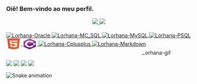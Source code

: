 ### Oiê! Bem-vindo ao meu perfil. 

<div align="center">
  <a href="https://github.com/lorhanaroncetti">
  <img height="150em" src="https://github-readme-stats.vercel.app/api?username=lorhanaroncetti&show_icons=true&theme=gruvbox&include_all_commits=true&count_private=true"/>
  <img height="150em" src="https://github-readme-stats.vercel.app/api/top-langs/?username=lorhanaroncetti&layout=compact&langs_count=7&theme=gruvbox"/>
</div>
  
  <div style="display: inline_block"><br>
  <img align="center" alt="Lorhana-Oracle" height="30" width="40" src="https://cdn.jsdelivr.net/gh/devicons/devicon/icons/oracle/oracle-original.svg">
  <img align="center" alt="Lorhana-MC_SQL" height="30" width="40" src="https://cdn.jsdelivr.net/gh/devicons/devicon/icons/microsoftsqlserver/microsoftsqlserver-plain.svg">
  <img align="center" alt="Lorhana-MySQL" height="30" width="40" src="https://cdn.jsdelivr.net/gh/devicons/devicon/icons/mysql/mysql-original.svg">
  <img align="center" alt="Lorhana-PSQL" height="30" width="40" src="https://cdn.jsdelivr.net/gh/devicons/devicon/icons/postgresql/postgresql-plain.svg">
  <img align="center" alt="Lorhana-HTML" height="30" width="40" src="https://raw.githubusercontent.com/devicons/devicon/master/icons/html5/html5-original.svg">
  <img align="center" alt="Lorhana-Csharp" height="30" width="40" src="https://raw.githubusercontent.com/devicons/devicon/master/icons/csharp/csharp-original.svg">
  <img align="center" alt="Lorhana-Cplusplus" height="30" width="40" src="https://cdn.jsdelivr.net/gh/devicons/devicon/icons/cplusplus/cplusplus-plain.svg">
  <img align="center" alt="Lorhana-Markdown" height="30" width="40" src="https://cdn.jsdelivr.net/gh/devicons/devicon/icons/markdown/markdown-original.svg">
  <img align="right" alt="Lorhana-gif" height="150" width="150" style="border-radius:50px;" src="https://user-images.githubusercontent.com/69554007/200893712-5465d490-6b27-4c7d-9e93-d68cfc33f17a.gif">
  </div>  
  
  ##

  <div>
    <a href="mailto:lorhanacomarela@outlook.com"><img src="https://img.shields.io/badge/Microsoft_Outlook-0078D4?style=for-the-badge&logo=microsoft-outlook&logoColor=white" target="_blank"></a>
    <a href="https://api.whatsapp.com/send?phone=5527998028119&text=Ol%C3%A1!%20Como%20vai%3F" target="_blank"><img src="https://img.shields.io/badge/WhatsApp-25D366?style=for-the-badge&logo=whatsapp&logoColor=white" target="_blank"></a> 
    <a href="https://www.linkedin.com/in/lorhana-roncetti-6b6b181b5" target="_blank"><img src="https://img.shields.io/badge/-LinkedIn-%230077B5?style=for-the-badge&logo=linkedin&logoColor=white" target="_blank"></a> 
     <a href="https://instagram.com/lorhanaroncetti" target="_blank"><img src="https://img.shields.io/badge/-Instagram-%23E4405F?style=for-the-badge&logo=instagram&logoColor=white" target="_blank"></a>
    
  ![Snake animation](https://github.com/lorhanaroncetti/lorhanaroncetti/blob/output/github-contribution-grid-snake.svg)

    
  </div>
  
  
  
